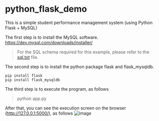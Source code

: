 # python_flask_demo
This is a simple student performance management system (using Python Flask + MySQL)

The first step is to install the MySQL software.
https://dev.mysql.com/downloads/installer/
> For the SQL schema required for this example, please refer to the [sql.txt](sql.txt) file.

The second step is to install the python package flask and flask_mysqldb.
```
pip install flask
pip install flask_mysqldb
```

The third step is to execute the program, as follows
> python app.py

After that, you can see the execution screen on the browser (http://127.0.0.1:5000/), as follows
![image](https://github.com/user-attachments/assets/383bf348-bfd8-419c-9981-2bb1436c9b4c)
